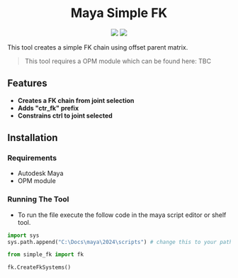 <h1 align="center">Maya Simple FK</h1>
<p align="center"}>
  <img src="https://img.shields.io/badge/Maya-37A5CC?style=for-the-badge&logo=autodeskmaya&logoColor=white">
  <img src="https://img.shields.io/badge/Python-FFD43B?style=for-the-badge&logo=python&logoColor=blue">
</p>

This tool creates a simple FK chain using offset parent matrix.
> This tool requires a OPM module which can be found here: TBC


## Features
- **Creates a FK chain from joint selection**
- **Adds "ctr_fk" prefix**
- **Constrains ctrl to joint selected**

## Installation
### Requirements
- Autodesk Maya
- OPM module

### Running The Tool
- To run the file execute the follow code in the maya script editor or shelf tool.

```python
import sys
sys.path.append("C:\Docs\maya\2024\scripts") # change this to your path or a relative path

from simple_fk import fk

fk.CreateFkSystems()
```

